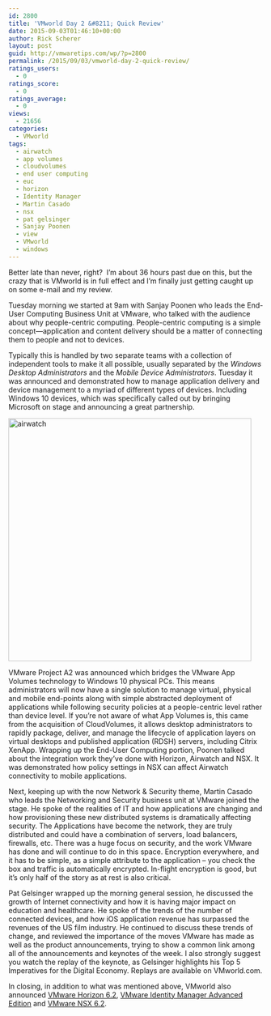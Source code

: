 ```yaml
---
id: 2800
title: 'VMworld Day 2 &#8211; Quick Review'
date: 2015-09-03T01:46:10+00:00
author: Rick Scherer
layout: post
guid: http://vmwaretips.com/wp/?p=2800
permalink: /2015/09/03/vmworld-day-2-quick-review/
ratings_users:
  - 0
ratings_score:
  - 0
ratings_average:
  - 0
views:
  - 21656
categories:
  - VMworld
tags:
  - airwatch
  - app volumes
  - cloudvolumes
  - end user computing
  - euc
  - horizon
  - Identity Manager
  - Martin Casado
  - nsx
  - pat gelsinger
  - Sanjay Poonen
  - view
  - VMworld
  - windows
---
```

Better late than never, right?  I&#8217;m about 36 hours past due on this, but the crazy that is VMworld is in full effect and I&#8217;m finally just getting caught up on some e-mail and my review.

Tuesday morning we started at 9am with Sanjay Poonen who leads the End-User Computing Business Unit at VMware, who talked with the audience about why people-centric computing. People-centric computing is a simple concept—application and content delivery should be a matter of connecting them to people and not to devices.

Typically this is handled by two separate teams with a collection of independent tools to make it all possible, usually separated by the _Windows Desktop Administrators_ and the _Mobile Device Administrators_. Tuesday it was announced and demonstrated how to manage application delivery and device management to a myriad of different types of devices. Including Windows 10 devices, which was specifically called out by bringing Microsoft on stage and announcing a great partnership.

<img src="http://vmwaretips.com/wp/wp-content/gallery/vmworld2015/airwatch.png" alt="airwatch" width="480" />

VMware Project A2 was announced which bridges the VMware App Volumes technology to Windows 10 physical PCs. This means administrators will now have a single solution to manage virtual, physical and mobile end-points along with simple abstracted deployment of applications while following security policies at a people-centric level rather than device level. If you&#8217;re not aware of what App Volumes is, this came from the acquisition of CloudVolumes, it allows desktop administrators to rapidly package, deliver, and manage the lifecycle of application layers on virtual desktops and published application (RDSH) servers, including Citrix XenApp. Wrapping up the End-User Computing portion, Poonen talked about the integration work they&#8217;ve done with Horizon, Airwatch and NSX. It was demonstrated how policy settings in NSX can affect Airwatch connectivity to mobile applications.

Next, keeping up with the now Network & Security theme, Martin Casado who leads the Networking and Security business unit at VMware joined the stage. He spoke of the realities of IT and how applications are changing and how provisioning these new distributed systems is dramatically affecting security. The Applications have become the network, they are truly distributed and could have a combination of servers, load balancers, firewalls, etc. There was a huge focus on security, and the work VMware has done and will continue to do in this space. Encryption everywhere, and it has to be simple, as a simple attribute to the application &#8211; you check the box and traffic is automatically encrypted. In-flight encryption is good, but it&#8217;s only half of the story as at rest is also critical.

Pat Gelsinger wrapped up the morning general session, he discussed the growth of Internet connectivity and how it is having major impact on education and healthcare. He spoke of the trends of the number of connected devices, and how iOS application revenue has surpassed the revenues of the US film industry. He continued to discuss these trends of change, and reviewed the importance of the moves VMware has made as well as the product announcements, trying to show a common link among all of the announcements and keynotes of the week. I also strongly suggest you watch the replay of the keynote, as Gelsinger highlights his Top 5 Imperatives for the Digital Economy. Replays are available on VMworld.com.

In closing, in addition to what was mentioned above, VMworld also announced <a href="https://blogs.vmware.com/euc/2015/09/vmware-desktop-and-application-updates.html" target="_blank">VMware Horizon 6.2</a>, <a href="https://blogs.vmware.com/euc/2015/09/vmware-identity-manager-advanced-edition.html" target="_blank">VMware Identity Manager Advanced Edition</a> and <a href="https://blogs.vmware.com/networkvirtualization/2015/08/vmware-nsx-6-2.html" target="_blank">VMware NSX 6.2</a>.